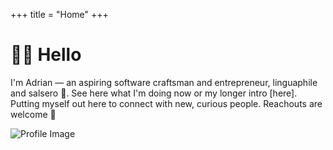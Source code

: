 +++
title = "Home"
+++

# 👋🏽 Hello

<div class="home-container">

  <div class="home-content">

I'm Adrian — an aspiring software craftsman and entrepreneur, linguaphile and salsero 🕺. See here what I'm doing now or my longer intro [here]. Putting myself out here to connect with new, curious people. Reachouts are welcome 👋

  </div>

  <div class="home-image">
    <img src="/images/website/profile.jpeg" alt="Profile Image" class="img-rounded" />
  </div>

</div>

<!--## ⭐ Featured Posts

A curated collection of my top articles from over the years:

* [Understanding Networking in Nomad](@/posts/nomad-networking-explained.md)
* [Using ClickHouse Keeper for Replication](@/posts/clickhouse-replication.md)
* [Running Nomad for home server](@/posts/home-server-nomad.md)
* [DNS Lookups in Kubernetes](@/posts/ndots-kubernetes.md)-->
